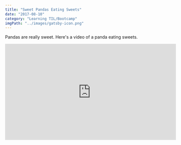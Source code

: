 ```yaml
---
title: "Sweet Pandas Eating Sweets"
date: "2017-08-10"
category: "Learning TIL/Bootcamp"
imgPath: "../images/gatsby-icon.png"
---
```


Pandas are really sweet.
Here's a video of a panda eating sweets.

<iframe width="560" height="315" src="https://www.youtube.com/embed/4n0xNbfJLR8" frameborder="0" allowfullscreen></iframe>


